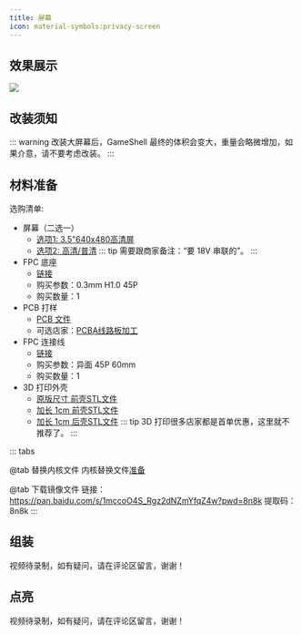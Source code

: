 ```yaml
---
title: 屏幕
icon: material-symbols:privacy-screen
---
```


## 效果展示

![](https://clockworkpi-fans.com/images/screen_showcase.jpg)

## 改装须知

::: warning
改装大屏幕后，GameShell 最终的体积会变大，重量会略微增加，如果介意，请不要考虑改装。
:::

## 材料准备

选购清单:

- 屏幕（二选一）
  - [选项1: 3.5"640x480高清屏](https://item.taobao.com/item.htm?id=620085054499) 
  - [选项2: 高清/普清](https://item.taobao.com/item.htm?id=624580652735) 
    ::: tip
    需要跟商家备注：“要 18V 串联的”。
    :::
- FPC 底座
  - [链接](https://item.taobao.com/item.htm?spm=a1z10.3-c.w4002-22306881049.11.681e2eeciI7LO7&id=574405341541)
  - 购买参数：0.3mm H1.0 45P
  - 购买数量：1
- PCB 打样
  - [PCB 文件](https://github.com/ClockworkPiFans/GameShell_ScreenHacking/raw/main/PCB/adapter.PCB)
  - 可选店家：[PCBA线路板加工](https://item.taobao.com/item.htm?id=548377684758)
- FPC 连接线
  - [链接](https://item.taobao.com/item.htm?spm=a1z10.3-c.w4002-16327681171.37.d71171d3Vm6TDU&id=565842370557)
  - 购买参数：异面 45P 60mm
  - 购买数量：1
- 3D 打印外壳
  - [原版尺寸 前壳STL文件](https://github.com/ClockworkPiFans/GameShell_ScreenHacking/raw/main/3D%20model/original-front-case.stl)
  - [加长 1cm 前壳STL文件](https://github.com/ClockworkPiFans/GameShell_ScreenHacking/raw/main/3D%20model/plus-front-case.stl)
  - [加长 1cm 后壳STL文件](https://github.com/ClockworkPiFans/GameShell_ScreenHacking/raw/main/3D%20model/plus-back-case.stl)
    ::: tip
    3D 打印很多店家都是首单优惠，这里就不推荐了。
    :::

::: tabs

@tab 替换内核文件
内核替换文件[准备](https://github.com/ClockworkPiFans/GameShell_ScreenHacking/tree/main/kernel_480p)

@tab 下载镜像文件
链接：https://pan.baidu.com/s/1mccoO4S_Rgz2dNZmYfqZ4w?pwd=8n8k 
提取码：8n8k
:::

## 组装

视频待录制，如有疑问，请在评论区留言，谢谢！

## 点亮

视频待录制，如有疑问，请在评论区留言，谢谢！